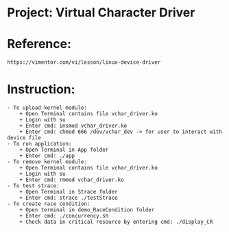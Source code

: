 # Project: Virtual Character Driver

# Reference: 
    https://vimentor.com/vi/lesson/linux-device-driver

# Instruction:
    - To upload kernel module: 
        + Open Terminal contains file vchar_driver.ko
        + Login with su
        + Enter cmd: insmod vchar_driver.ko
        + Enter cmd: chmod 666 /dev/vchar_dev -> for user to interact with device file
    - To run application:
        + Open Terminal in App folder
        + Enter cmd: ./app
    - To remove kernel module:
        + Open Terminal contains file vchar_driver.ko
        + Login with su
        + Enter cmd: rmmod vchar_driver.ko
    - To test strace:
        + Open Terminal in Strace folder
        + Enter cmd: strace ./testStrace
    - To create race condition:
        + Open terminal in demo_RaceCondition folder
	    + Enter cmd: ./concurrency.sh
        + Check data in critical resource by entering cmd: ./display_CR
